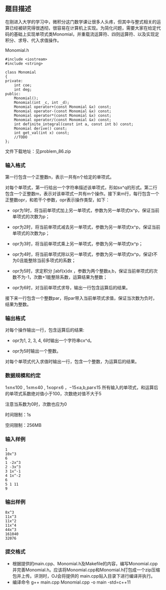 ## 题目描述
在刚进入大学的学习中，微积分这门数学课让很多人头疼，但其中与整式相关的运算已经被研究得很透彻，很容易在计算机上实现。为简化问题，需要大家在给定代码的基础上实现单项式类Monomial，并重载流运算符、四则运算符、以及实现定积分、求导、代入求值操作。

Monomial.h
```
#include <iostream>
#include <string>

class Monomial
{
private:
    int coe;
    int deg;
public:
    Monomial();
    Monomial(int _c, int _d);
    Monomial operator+(const Monomial &x) const;
    Monomial operator-(const Monomial &x) const;
    Monomial operator*(const Monomial &x) const;
    Monomial operator/(const Monomial &x) const;
    int definite_integral(const int a, const int b) const;
    Monomial derive() const;
    int get_val(int x) const;
    //TODO
};
```
文件下载地址：见problem_86.zip

### 输入格式
第一行包含一个正整数n，表示一共有n个给定的单项式。

对每个单项式，第一行给出一个字符串描述该单项式，形如sx^q的形式。第二行包含一个正整数m，表示对该单项式一共有m个操作。接下来m行，每行包含一个正整数opr，和若干个参数，opr表示操作类型，如下：

* opr为1时，将当前单项式加上另一单项式，参数为另一单项式tx^p，保证当前单项式的次数为p；

* opr为2时，将当前单项式减去另一单项式，参数为另一单项式tx^p，保证当前单项式的次数为p；

* opr为3时，将当前单项式乘上另一单项式，参数为另一单项式tx^p；

* opr为4时，将当前单项式除以另一单项式，参数为另一单项式tx^p，保证t不为0且能整除当前多项式的系数；

* opr为5时，求定积分 ∫abf(x)dx ，参数为两个整数a,b，保证当前单项式的次数不为-1，次数+1能整除系数，运算结果为整数；

* opr为6时，对当前单项式求导，输出一行包含运算后的结果。

接下来一行包含一个整数par，将par带入当前单项式求值，保证当次数为负时，结果为整数。

### 输出格式
对每个操作输出一行，包含运算后的结果:

* opr为1, 2, 3, 4, 6时输出一个字符串cx^d。

* opr为5时输出一个整数。

对每个单项式代入求值时输出一行，包含一个整数，为运算后的结果。

### 数据规模和约定
1≤n≤100 , 1≤m≤40 , 1≤opr≤6 ，−15≤a,b,par≤15
所有输入的单项式，和运算后的单项式系数绝对值小于100，次数绝对值不大于5

注意当系数为0时，次数也应为0

时间限制：1s

空间限制：256MB

### 输入样例
```
1
10x^3
6
1 -2x^3
2 -3x^3
3 1x^-1
4 1x^-2
6
5 1 11
9
```
### 输出样例
```
8x^3
11x^3
11x^2
11x^4
44x^3
161040
32076
```
### 提交格式
* 根据提供的main.cpp、Monomial.h及Makefile的内容，编写Monomial.cpp并完善Monomial.h。应该将Monomial.cpp和Monomial.h打包成一个zip压缩包并上传。评测时，OJ会将提供的 main.cpp贴入目录下进行编译并执行。
* 编译命令 g++ main.cpp Monomial.cpp -o main -std=c++11
